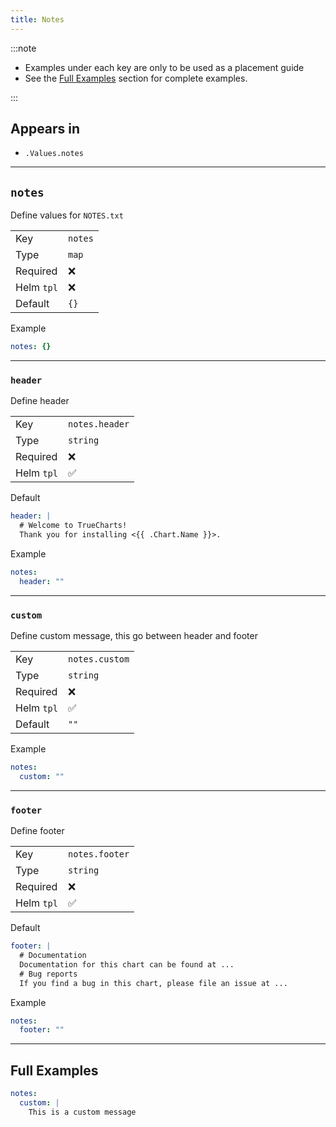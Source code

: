 ```yaml
---
title: Notes
---
```


:::note

- Examples under each key are only to be used as a placement guide
- See the [Full Examples](/truecharts-common/notes#full-examples) section for complete examples.

:::

## Appears in

- `.Values.notes`

---

## `notes`

Define values for `NOTES.txt`

|            |         |
| ---------- | ------- |
| Key        | `notes` |
| Type       | `map`   |
| Required   | ❌      |
| Helm `tpl` | ❌      |
| Default    | `{}`    |

Example

```yaml
notes: {}
```

---

### `header`

Define header

|            |                |
| ---------- | -------------- |
| Key        | `notes.header` |
| Type       | `string`       |
| Required   | ❌             |
| Helm `tpl` | ✅             |

Default

```yaml
header: |
  # Welcome to TrueCharts!
  Thank you for installing <{{ .Chart.Name }}>.
```

Example

```yaml
notes:
  header: ""
```

---

### `custom`

Define custom message, this go between header and footer

|            |                |
| ---------- | -------------- |
| Key        | `notes.custom` |
| Type       | `string`       |
| Required   | ❌             |
| Helm `tpl` | ✅             |
| Default    | `""`           |

Example

```yaml
notes:
  custom: ""
```

---

### `footer`

Define footer

|            |                |
| ---------- | -------------- |
| Key        | `notes.footer` |
| Type       | `string`       |
| Required   | ❌             |
| Helm `tpl` | ✅             |

Default

```yaml
footer: |
  # Documentation
  Documentation for this chart can be found at ...
  # Bug reports
  If you find a bug in this chart, please file an issue at ...
```

Example

```yaml
notes:
  footer: ""
```

---

## Full Examples

```yaml
notes:
  custom: |
    This is a custom message
```
